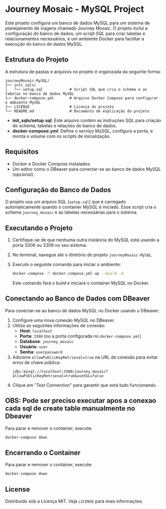 
# Journey Mosaic - MySQL Project

Este projeto configura um banco de dados MySQL para um sistema de planejamento de viagens chamado Journey Mosaic. O projeto inclui a configuração do banco de dados, um script SQL para criar tabelas e relacionamentos necessários, e um ambiente Docker para facilitar a execução do banco de dados MySQL.

## Estrutura do Projeto

A estrutura de pastas e arquivos no projeto é organizada da seguinte forma:

```
journeyMosaic-MySQL/
├── init_sqls/
│   └── setup.sql            # Script SQL que cria o schema e as tabelas no banco de dados MySQL
├── docker-compose.yml       # Arquivo Docker Compose para configurar o ambiente MySQL
├── LICENSE                  # Licença do projeto
└── README.md                # Documento de explicação do projeto
```

- **init_sqls/setup.sql**: Este arquivo contém as instruções SQL para criação do schema, tabelas e relações do banco de dados.
- **docker-compose.yml**: Define o serviço MySQL, configura a porta, e monta o volume com os scripts de inicialização.

## Requisitos

- Docker e Docker Compose instalados.
- Um editor como o DBeaver para conectar-se ao banco de dados MySQL (opcional).

## Configuração do Banco de Dados

O projeto usa um arquivo SQL (`setup.sql`) que é carregado automaticamente quando o container MySQL é iniciado. Esse script cria o schema `journey_mosaic` e as tabelas necessárias para o sistema.

## Executando o Projeto

1. Certifique-se de que nenhuma outra instância do MySQL está usando a porta 3306 ou 3308 no seu sistema.
2. No terminal, navegue até o diretório do projeto `journeyMosaic-MySQL`.
3. Execute o seguinte comando para iniciar o ambiente:

   ```bash
   docker-compose -f docker-compose.yml up --build -d
   ```

   Este comando fará o build e iniciará o container MySQL no Docker.

## Conectando ao Banco de Dados com DBeaver

Para conectar-se ao banco de dados MySQL no Docker usando o DBeaver:

1. Configure uma nova conexão MySQL no DBeaver.
2. Utilize as seguintes informações de conexão:
   - **Host**: `localhost`
   - **Porta**: `3308` (ou a porta configurada no `docker-compose.yml`)
   - **Database**: `journey_mosaic`
   - **Usuário**: `user`
   - **Senha**: `userpassword`
3. Adicione `allowPublicKeyRetrieval=true` na URL de conexão para evitar erros de chave pública:
   ```
   jdbc:mysql://localhost:3308/journey_mosaic?allowPublicKeyRetrieval=true&useSSL=false
   ```
4. Clique em "Test Connection" para garantir que está tudo funcionando.

## OBS: Pode ser preciso executar apos a conexao cada sql de create table manualmente no Dbeaver

Para parar e remover o container, execute:

```bash
docker-compose down
```
## Encerrando o Container

Para parar e remover o container, execute:

```bash
docker-compose down
```

## License

Distribuído sob a Licença MIT. Veja `LICENSE` para mais informações.

